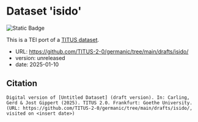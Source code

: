 # Dataset 'isido'

![Static Badge](https://img.shields.io/badge/TEI_validation-failing-red)

This is a TEI port of a [TITUS dataset](http://titus.uni-frankfurt.de/texte/etcs/germ/ahd/isidor/isido.htm).

* URL: https://github.com/TITUS-2-0/germanic/tree/main/drafts/isido/
* version: unreleased
* date: 2025-01-10

## Citation
```
Digital version of [Untitled Dataset] (draft version). In: Carling, Gerd & Jost Gippert (2025). TITUS 2.0. Frankfurt: Goethe University. (URL: https://github.com/TITUS-2-0/germanic/tree/main/drafts/isido/, visited on <insert date>)
```
